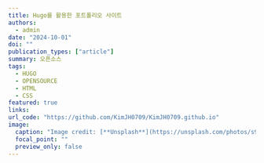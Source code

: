 ```yaml
---
title: Hugo를 활용한 포트폴리오 사이트
authors:
  - admin
date: "2024-10-01"
doi: ""
publication_types: ["article"]
summary: 오픈소스
tags:
  - HUGO
  - OPENSOURCE
  - HTML
  - CSS
featured: true
links:
url_code: "https://github.com/KimJH0709/KimJH0709.github.io"
image:
  caption: "Image credit: [**Unsplash**](https://unsplash.com/photos/s9CC2SKySJM)"
  focal_point: ""
  preview_only: false
---
```

